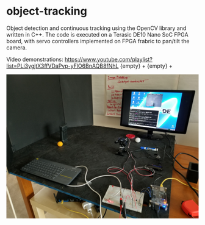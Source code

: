 # object-tracking
Object detection and continuous tracking using the OpenCV library and written in C++.
The code is executed on a Terasic DE10 Nano SoC FPGA board, with servo controllers implemented on FPGA frabric to pan/tilt the camera.

Video demonstrations: https://www.youtube.com/playlist?list=PLi3ygjtX3ffVDaPvp-yFlO6BnAQB8fNhL
{empty} +
{empty} +


![alt text](https://github.com/ronaldynchan/object-tracking/blob/master/Testbench_Setup.jpg)







